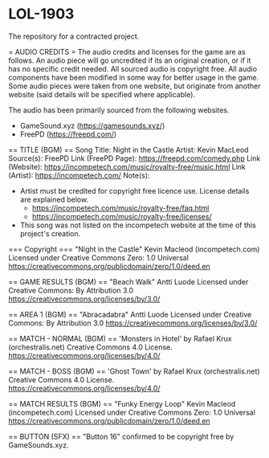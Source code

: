# LOL-1903
The repository for a contracted project.

= AUDIO CREDITS =
The audio credits and licenses for the game are as follows. 
An audio piece will go uncredited if its an original creation, or if it has no specific credit needed.
All sourced audio is copyright free.
All audio components have been modified in some way for better usage in the game.
Some audio pieces were taken from one website, but originate from another website (said details will be specified where applicable).

The audio has been primarily sourced from the following websites. 
* GameSound.xyz (https://gamesounds.xyz/)
* FreePD (https://freepd.com/)

== TITLE (BGM) ==
Song Title: Night in the Castle
Artist: Kevin MacLeod
Source(s): FreePD
Link (FreePD Page): https://freepd.com/comedy.php
Link (Website): https://incompetech.com/music/royalty-free/music.html
Link (Artist): https://incompetech.com/
Note(s): 
* Artist must be credited for copyright free licence use. License details are explained below.
	- https://incompetech.com/music/royalty-free/faq.html
	- https://incompetech.com/music/royalty-free/licenses/
* This song was not listed on the incompetech website at the time of this project's creation.

=== Copyright ===
"Night in the Castle"
Kevin Macleod (incompetech.com)
Licensed under Creative Commons Zero: 1.0 Universal
https://creativecommons.org/publicdomain/zero/1.0/deed.en


== GAME RESULTS (BGM) ==
"Beach Walk"
Antti Luode
Licensed under Creative Commons: By Attribution 3.0
https://creativecommons.org/licenses/by/3.0/

== AREA 1 (BGM) ==
"Abracadabra"
Antti Luode
Licensed under Creative Commons: By Attribution 3.0
https://creativecommons.org/licenses/by/3.0/

== MATCH - NORMAL (BGM) ==
'Monsters in Hotel' by Rafael Krux (orchestralis.net)
Creative Commons 4.0 License.
https://creativecommons.org/licenses/by/4.0/

== MATCH - BOSS (BGM) ==
'Ghost Town' by Rafael Krux (orchestralis.net)
Creative Commons 4.0 License.
https://creativecommons.org/licenses/by/4.0/

== MATCH RESULTS (BGM) ==
"Funky Energy Loop"
Kevin Macleod (incompetech.com)
Licensed under Creative Commons Zero: 1.0 Universal
https://creativecommons.org/publicdomain/zero/1.0/deed.en

== BUTTON (SFX) ==
"Button 16" confirmed to be copyright free by GameSounds.xyz.